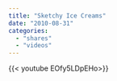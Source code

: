 ```yaml
---
title: "Sketchy Ice Creams"
date: "2010-08-31"
categories:
  - "shares"
  - "videos"
---
```


<div style="width: 70vw;">{{< youtube EOfy5LDpEHo>}}</div>

